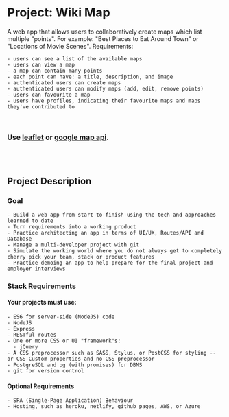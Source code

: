 # Project: Wiki Map

A web app that allows users to collaboratively create maps which list multiple "points". For example: "Best Places to Eat Around Town" or "Locations of Movie Scenes".
Requirements:

    - users can see a list of the available maps
    - users can view a map
    - a map can contain many points
    - each point can have: a title, description, and image
    - authenticated users can create maps
    - authenticated users can modify maps (add, edit, remove points)
    - users can favourite a map
    - users have profiles, indicating their favourite maps and maps they've contributed to
  <br>

  ### Use [leaflet](http://leafletjs.com/) or [google map api](https://developers.google.com/maps/).

<br><br>

## Project Description
### Goal

    - Build a web app from start to finish using the tech and approaches learned to date
    - Turn requirements into a working product
    - Practice architecting an app in terms of UI/UX, Routes/API and Database
    - Manage a multi-developer project with git
    - Simulate the working world where you do not always get to completely cherry pick your team, stack or product features
    - Practice demoing an app to help prepare for the final project and employer interviews

### Stack Requirements

#### Your projects must use:

    - ES6 for server-side (NodeJS) code
    - NodeJS
    - Express
    - RESTful routes
    - One or more CSS or UI "framework"s:
      - jQuery
    - A CSS preprocessor such as SASS, Stylus, or PostCSS for styling -- or CSS Custom properties and no CSS preprocessor
    - PostgreSQL and pg (with promises) for DBMS
    - git for version control

#### Optional Requirements

    - SPA (Single-Page Application) Behaviour
    - Hosting, such as heroku, netlify, github pages, AWS, or Azure
